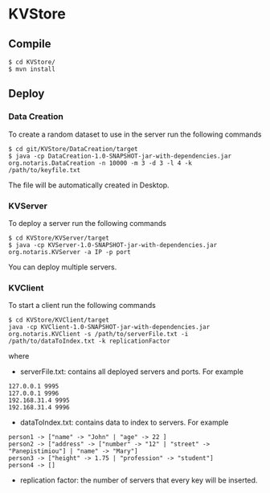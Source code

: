 # KVStore

## Compile

```
$ cd KVStore/
$ mvn install
```

## Deploy

### Data Creation

To create a random dataset to use in the server run the following commands

```
$ cd git/KVStore/DataCreation/target
$ java -cp DataCreation-1.0-SNAPSHOT-jar-with-dependencies.jar org.notaris.DataCreation -n 10000 -m 3 -d 3 -l 4 -k /path/to/keyfile.txt
```

The file will be automatically created in Desktop.

### KVServer

To deploy a server run the following commands

```
$ cd KVStore/KVServer/target
$ java -cp KVServer-1.0-SNAPSHOT-jar-with-dependencies.jar org.notaris.KVServer -a IP -p port
```

You can deploy multiple servers.

### KVClient

To start a client run the following commands

```
$ cd KVStore/KVClient/target
java -cp KVClient-1.0-SNAPSHOT-jar-with-dependencies.jar org.notaris.KVClient -s /path/to/serverFile.txt -i /path/to/dataToIndex.txt -k replicationFactor
```

where

* serverFile.txt: contains all deployed servers and ports. For example
```
127.0.0.1 9995
127.0.0.1 9996
192.168.31.4 9995
192.168.31.4 9996
```

* dataToIndex.txt: contains data to index to servers. For example
```
person1 -> ["name" -> "John" | "age" -> 22 ]
person2 -> ["address" -> ["number" -> "12" | "street" -> "Panepistimiou"] | "name" -> "Mary"]
person3 -> ["height" -> 1.75 | "profession" -> "student"]
person4 -> []
```

* replication factor: the number of servers that every key will be inserted.
